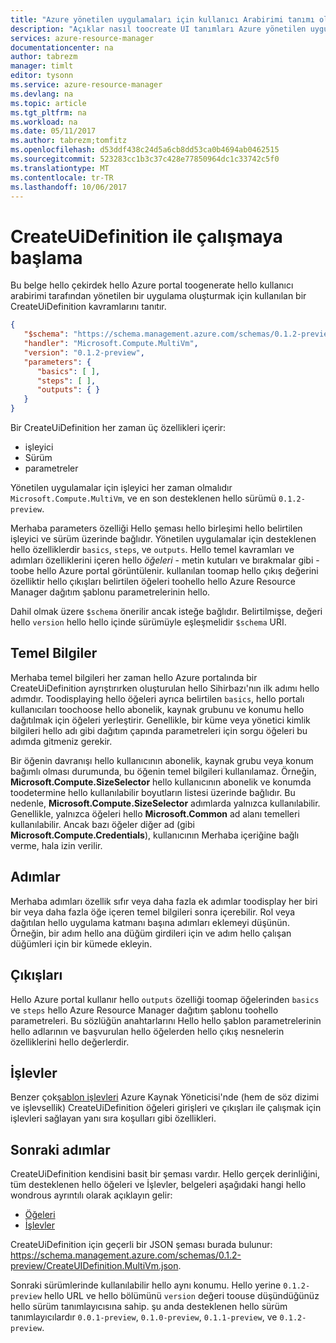 ```yaml
---
title: "Azure yönetilen uygulamaları için kullanıcı Arabirimi tanımı oluşturma aaaUnderstand | Microsoft Docs"
description: "Açıklar nasıl toocreate UI tanımları Azure yönetilen uygulamalar"
services: azure-resource-manager
documentationcenter: na
author: tabrezm
manager: timlt
editor: tysonn
ms.service: azure-resource-manager
ms.devlang: na
ms.topic: article
ms.tgt_pltfrm: na
ms.workload: na
ms.date: 05/11/2017
ms.author: tabrezm;tomfitz
ms.openlocfilehash: d53ddf438c24d5a6cb8dd53ca0b4694ab0462515
ms.sourcegitcommit: 523283cc1b3c37c428e77850964dc1c33742c5f0
ms.translationtype: MT
ms.contentlocale: tr-TR
ms.lasthandoff: 10/06/2017
---
```

# <a name="getting-started-with-createuidefinition"></a>CreateUiDefinition ile çalışmaya başlama
Bu belge hello çekirdek hello Azure portal toogenerate hello kullanıcı arabirimi tarafından yönetilen bir uygulama oluşturmak için kullanılan bir CreateUiDefinition kavramlarını tanıtır.

```json
{
   "$schema": "https://schema.management.azure.com/schemas/0.1.2-preview/CreateUIDefinition.MultiVm.json",
   "handler": "Microsoft.Compute.MultiVm",
   "version": "0.1.2-preview",
   "parameters": {
      "basics": [ ],
      "steps": [ ],
      "outputs": { }
   }
}
```

Bir CreateUiDefinition her zaman üç özellikleri içerir: 

* işleyici
* Sürüm
* parametreler

Yönetilen uygulamalar için işleyici her zaman olmalıdır `Microsoft.Compute.MultiVm`, ve en son desteklenen hello sürümü `0.1.2-preview`.

Merhaba parameters özelliği Hello şeması hello birleşimi hello belirtilen işleyici ve sürüm üzerinde bağlıdır. Yönetilen uygulamalar için desteklenen hello özelliklerdir `basics`, `steps`, ve `outputs`. Hello temel kavramları ve adımları özelliklerini içeren hello _öğeleri_ - metin kutuları ve bırakmalar gibi - toobe hello Azure portal görüntülenir. kullanılan toomap hello çıkış değerini özelliktir hello çıkışları belirtilen öğeleri toohello hello Azure Resource Manager dağıtım şablonu parametrelerinin hello.

Dahil olmak üzere `$schema` önerilir ancak isteğe bağlıdır. Belirtilmişse, değeri hello `version` hello hello içinde sürümüyle eşleşmelidir `$schema` URI.

## <a name="basics"></a>Temel Bilgiler
Merhaba temel bilgileri her zaman hello Azure portalında bir CreateUiDefinition ayrıştırırken oluşturulan hello Sihirbazı'nın ilk adımı hello adımdır. Toodisplaying hello öğeleri ayrıca belirtilen `basics`, hello portalı kullanıcıları toochoose hello abonelik, kaynak grubunu ve konumu hello dağıtılmak için öğeleri yerleştirir. Genellikle, bir küme veya yönetici kimlik bilgileri hello adı gibi dağıtım çapında parametreleri için sorgu öğeleri bu adımda gitmeniz gerekir.

Bir öğenin davranışı hello kullanıcının abonelik, kaynak grubu veya konum bağımlı olması durumunda, bu öğenin temel bilgileri kullanılamaz. Örneğin, **Microsoft.Compute.SizeSelector** hello kullanıcının abonelik ve konumda toodetermine hello kullanılabilir boyutların listesi üzerinde bağlıdır. Bu nedenle, **Microsoft.Compute.SizeSelector** adımlarda yalnızca kullanılabilir. Genellikle, yalnızca öğeleri hello **Microsoft.Common** ad alanı temelleri kullanılabilir. Ancak bazı öğeler diğer ad (gibi **Microsoft.Compute.Credentials**), kullanıcının Merhaba içeriğine bağlı verme, hala izin verilir.

## <a name="steps"></a>Adımlar
Merhaba adımları özellik sıfır veya daha fazla ek adımlar toodisplay her biri bir veya daha fazla öğe içeren temel bilgileri sonra içerebilir. Rol veya dağıtılan hello uygulama katmanı başına adımları eklemeyi düşünün. Örneğin, bir adım hello ana düğüm girdileri için ve adım hello çalışan düğümleri için bir kümede ekleyin.

## <a name="outputs"></a>Çıkışları
Hello Azure portal kullanır hello `outputs` özelliği toomap öğelerinden `basics` ve `steps` hello Azure Resource Manager dağıtım şablonu toohello parametreleri. Bu sözlüğün anahtarlarını Hello hello şablon parametrelerinin hello adlarının ve başvurulan hello öğelerden hello çıkış nesnelerin özelliklerini hello değerlerdir.

## <a name="functions"></a>İşlevler
Benzer çok[şablon işlevleri](resource-group-template-functions.md) Azure Kaynak Yöneticisi'nde (hem de söz dizimi ve işlevsellik) CreateUiDefinition öğeleri girişleri ve çıkışları ile çalışmak için işlevleri sağlayan yanı sıra koşulları gibi özellikleri.

## <a name="next-steps"></a>Sonraki adımlar
CreateUiDefinition kendisini basit bir şeması vardır. Hello gerçek derinliğini, tüm desteklenen hello öğeleri ve İşlevler, belgeleri aşağıdaki hangi hello wondrous ayrıntılı olarak açıklayın gelir:

- [Öğeleri](managed-application-createuidefinition-elements.md)
- [İşlevler](managed-application-createuidefinition-functions.md)

CreateUiDefinition için geçerli bir JSON şeması burada bulunur: https://schema.management.azure.com/schemas/0.1.2-preview/CreateUIDefinition.MultiVm.json. 

Sonraki sürümlerinde kullanılabilir hello aynı konumu. Hello yerine `0.1.2-preview` hello URL ve hello bölümünü `version` değeri toouse düşündüğünüz hello sürüm tanımlayıcısına sahip. şu anda desteklenen hello sürüm tanımlayıcılardır `0.0.1-preview`, `0.1.0-preview`, `0.1.1-preview`, ve `0.1.2-preview`.
